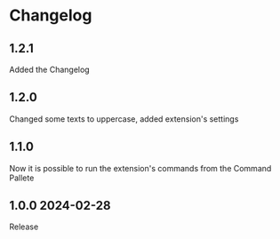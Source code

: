 # Changelog

## 1.2.1
Added the Changelog
## 1.2.0
Changed some texts to uppercase, added extension's settings
## 1.1.0
Now it is possible to run the extension's commands from the Command Pallete
## 1.0.0 2024-02-28
Release